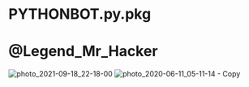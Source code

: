 # PYTHONBOT.py.pkg
#     @Legend_Mr_Hacker
![photo_2021-09-18_22-18-00](https://user-images.githubusercontent.com/87700009/133960383-ecbeb638-f6aa-4cfe-b1e6-8742c415d7fd.jpg)
![photo_2020-06-11_05-11-14 - Copy](https://user-images.githubusercontent.com/87700009/134313168-79286a7c-f5da-4b6f-b2be-346e1e52a611.jpg)
